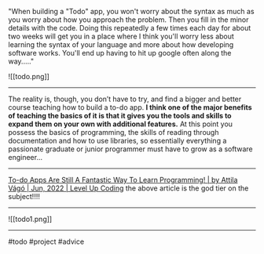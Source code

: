 "When building a "Todo" app, you won't worry about the syntax as much as you worry about how you approach the problem. Then you fill in the minor details with the code. Doing this repeatedly a few times each day for about two weeks will get you in a place where I think you'll worry less about learning the syntax of your language and more about how developing software works. You'll end up having to hit up google often along the way....."

![[todo.png]]
***
The reality is, though, you don’t have to try, and find a bigger and better course teaching how to build a to-do app. **I think one of the major benefits of teaching the basics of it is that it gives you the tools and skills to expand them on your own with additional features.** At this point you possess the basics of programming, the skills of reading through documentation and how to use libraries, so essentially everything a passionate graduate or junior programmer must have to grow as a software engineer...
***
[To-do Apps Are Still A Fantastic Way To Learn Programming! | by Attila Vágó | Jun, 2022 | Level Up Coding](https://levelup.gitconnected.com/to-do-apps-are-still-a-fantastic-way-to-learn-programming-96a8494e9e1e)
the above article is the god tier on the subject!!!!
***
![[todo1.png]]
***

#todo
#project
#advice
